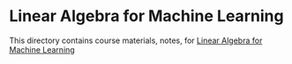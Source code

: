 # Linear Algebra for Machine Learning

This directory contains course materials, notes, for 
[Linear Algebra for Machine Learning](https://www.coursera.org/learn/machine-learning-linear-algebra)